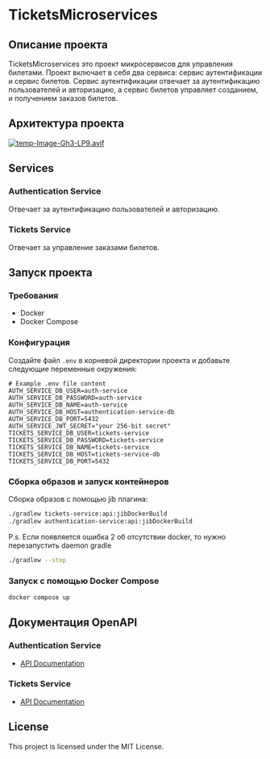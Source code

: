 # TicketsMicroservices

## Описание проекта
TicketsMicroservices это проект микросервисов для управления билетами. Проект включает в себя два сервиса: сервис аутентификации и сервис билетов. Сервис аутентификации отвечает за аутентификацию пользователей и авторизацию, а сервис билетов управляет созданием, и получением заказов билетов.

## Архитектура проекта
[![temp-Image-Gh3-LP9.avif](https://i.postimg.cc/C5sn75Xm/temp-Image-Gh3-LP9.avif)](https://postimg.cc/K34YvGZM)
## Services

### Authentication Service
Отвечает за аутентификацию пользователей и авторизацию.

### Tickets Service
Отвечает за управление заказами билетов.

## Запуск проекта

### Требования
- Docker
- Docker Compose

### Конфигурация
Создайте файл `.env` в корневой директории проекта и добавьте следующие переменные окружения:
```env
# Example .env file content
AUTH_SERVICE_DB_USER=auth-service
AUTH_SERVICE_DB_PASSWORD=auth-service
AUTH_SERVICE_DB_NAME=auth-service
AUTH_SERVICE_DB_HOST=authentication-service-db
AUTH_SERVICE_DB_PORT=5432
AUTH_SERVICE_JWT_SECRET="your 256-bit secret"
TICKETS_SERVICE_DB_USER=tickets-service
TICKETS_SERVICE_DB_PASSWORD=tickets-service
TICKETS_SERVICE_DB_NAME=tickets-service
TICKETS_SERVICE_DB_HOST=tickets-service-db
TICKETS_SERVICE_DB_PORT=5432
```

### Сборка образов и запуск контейнеров
Сборка образов с помощью jib плагина:
```bash
./gradlew tickets-service:api:jibDockerBuild
./gradlew authentication-service:api:jibDockerBuild
```
P.s. Если появляется ошибка 2 об отсутствии docker, то нужно перезапустить daemon gradle
```bash
./gradlew --stop
```

### Запуск с помощью Docker Compose
```bash
docker compose up
```

## Документация OpenAPI

### Authentication Service
- [API Documentation](http://localhost/auth-api/swagger-ui.html)

### Tickets Service
- [API Documentation](http://localhost/tickets-api/swagger-ui.html)

## License
This project is licensed under the MIT License.